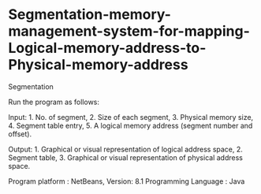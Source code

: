 # Segmentation-memory-management-system-for-mapping-Logical-memory-address-to-Physical-memory-address
Segmentation

Run the program as follows:

Input:
     1. No. of segment,
     2. Size of each segment,
     3. Physical memory size,
     4. Segment table entry,
     5. A logical memory address (segment number and offset).

Output:
     1. Graphical or visual representation of logical address space,
     2. Segment table,
     3. Graphical or visual representation of physical address space.
     
Program platform : NetBeans, Version: 8.1
Programming Language : Java
     
